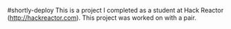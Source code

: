 #shortly-deploy
This is a project I completed as a student at Hack Reactor (http://hackreactor.com). This project was worked on with a pair.
